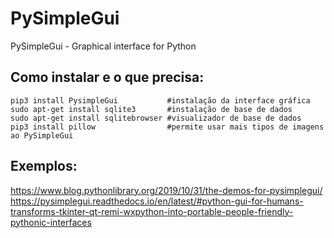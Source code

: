 # PySimpleGui
PySimpleGui - Graphical interface for Python

## Como instalar e o que precisa:
```
pip3 install PysimpleGui           #instalação da interface gráfica
sudo apt-get install sqlite3       #instalação de base de dados
sudo apt-get install sqlitebrowser #visualizador de base de dados
pip3 install pillow                #permite usar mais tipos de imagens ao PySimpleGui
```


## Exemplos: 
https://www.blog.pythonlibrary.org/2019/10/31/the-demos-for-pysimplegui/
https://pysimplegui.readthedocs.io/en/latest/#python-gui-for-humans-transforms-tkinter-qt-remi-wxpython-into-portable-people-friendly-pythonic-interfaces

